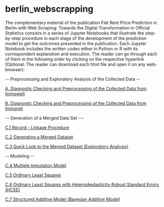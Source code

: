 # berlin_webscrapping
The complementary material of the publication Flat Rent Price Prediction in Berlin with Web Scraping: Towards the Digital Transformation in Official Statistics consists in a series of Jupyter Notebooks that illustrate the step-by-step procedure in each stage of the development of the prediction model to get the outcomes presented in the publication. Each Jupyter Notebook includes the written codes either in Python or R with its correspondent explanation and execution. The reader can go through each of them in the following order by clicking on the respective hyperlink (Optional: The reader can download each html file and open it on any web-browser):


-- Preprocessing and Exploratory Analysis of the Collected Data --

[A. Diagnostic Checking and Preprocessing of the Collected Data from Immowelt](https://htmlpreview.github.io/?https://github.com/meybergc/berlin_webscrapping/blob/master/A%20Diagnostic%20checking%20and%20preprocessing%20of%20Immowelt.html)
 
[B. Diagnostic Checking and Preprocessing of the Collected Data from Immonet](https://htmlpreview.github.io/?https://github.com/meybergc/berlin_webscrapping/blob/master/B%20Diagnostic%20checking%20and%20preprocessing%20of%20Immonet.html)

-- Generation of a Merged Data Set ---

[C.1 Record - Linkage Procedure](https://htmlpreview.github.io/?https://github.com/meybergc/berlin_webscrapping/blob/master/C.1%20Record%20-%20Linkage.html)

[C.2 Generating a Merged Dataset](https://htmlpreview.github.io/?https://github.com/meybergc/berlin_webscrapping/blob/master/C.2%20Generating%20a%20merged%20dataset.html)

[C.3 Quick Look to the Merged Dataset (Exploratory Analysis)](https://htmlpreview.github.io/?https://github.com/meybergc/berlin_webscrapping/blob/master/C.3%20Quick%20look%20to%20the%20merged%20dataset.html)

-- Modeling --

[C.4 Multiple Imputation Model](https://htmlpreview.github.io/?https://github.com/meybergc/berlin_webscrapping/blob/master/C.4%20Multiple%20imputation%20model.html)

[C.5 Ordinary Least Squares](https://htmlpreview.github.io/?https://github.com/meybergc/berlin_webscrapping/blob/master/C.5%20Ordinary%20Least%20Squares.html)

[C.6 Ordinary Least Squares with Heteroskedasticity-Robust Standard Errors (HCSE)](https://htmlpreview.github.io/?https://github.com/meybergc/berlin_webscrapping/blob/master/C.6%20Ordinary%20Least%20Squares%20with%20heteroskedasticity-robust%20standard%20errors%20(HCSE).html)

[C.7 Structured Additive Model (Bayesian Additive Model)](https://htmlpreview.github.io/?https://github.com/meybergc/berlin_webscrapping/blob/master/C.7%20Structured%20Additive%20Models.html)
